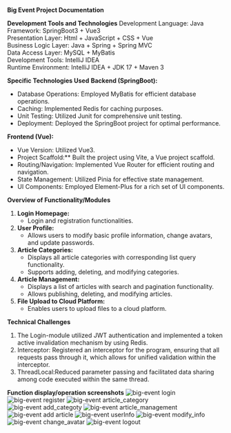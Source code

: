 **Big Event Project Documentation**

**Development Tools and Technologies**
  Development Language: Java  
  Framework: SpringBoot3 + Vue3  
  Presentation Layer:  Html + JavaScript + CSS + Vue  
  Business Logic Layer:  Java + Spring + Spring MVC  
  Data Access Layer:  MySQL + MyBatis  
  Development Tools:  IntelliJ IDEA  
  Runtime Environment:  IntelliJ IDEA + JDK 17 + Maven 3

 **Specific Technologies Used** 
 **Backend (SpringBoot):**
- Database Operations: Employed MyBatis for efficient database operations.
- Caching: Implemented Redis for caching purposes.
- Unit Testing: Utilized Junit for comprehensive unit testing.
- Deployment: Deployed the SpringBoot project for optimal performance.

**Frontend (Vue):**
- Vue Version: Utilized Vue3.
- Project Scaffold:** Built the project using Vite, a Vue project scaffold.
- Routing/Navigation: Implemented Vue Router for efficient routing and navigation.
- State Management: Utilized Pinia for effective state management.
- UI Components: Employed Element-Plus for a rich set of UI components.

**Overview of Functionality/Modules**
1. **Login Homepage:**
   - Login and registration functionalities.
2. **User Profile:**
   - Allows users to modify basic profile information, change avatars, and update passwords.
3. **Article Categories:**
   - Displays all article categories with corresponding list query functionality.
   - Supports adding, deleting, and modifying categories.
4. **Article Management:**
   - Displays a list of articles with search and pagination functionality.
   - Allows publishing, deleting, and modifying articles.
5. **File Upload to Cloud Platform:**
   - Enables users to upload files to a cloud platform.

**Technical Challenges**
1. The Login-module utilized JWT authentication and implemented a token active invalidation mechanism by using Redis.
2. Interceptor:  Registered an interceptor for the program, ensuring that all requests pass through it, which allows for unified validation within the interceptor.
3. ThreadLocal:Reduced parameter passing and facilitated data sharing among code executed within the same thread.

**Function display/operation screenshots**
![big-event login](https://github.com/purpleziyi/BigEvent/assets/161695864/6c28934e-4faf-472f-8039-758596037605)
![big-event register](https://github.com/purpleziyi/BigEvent/assets/161695864/366ad3f4-a9d0-4b71-9773-e3f39768d807)
![big-event article_category](https://github.com/purpleziyi/BigEvent/assets/161695864/557a9fe3-2454-4042-ade9-7a48653d3034)
![big-event add_categoty](https://github.com/purpleziyi/BigEvent/assets/161695864/1b9801ed-2410-437e-8a0b-4b97b820c144)
![big-event article_management](https://github.com/purpleziyi/BigEvent/assets/161695864/ba3f50e0-bdce-4f3d-b903-d326c7007b92)
![big-event add article](https://github.com/purpleziyi/BigEvent/assets/161695864/96b2e6ba-635c-48cd-acf6-a3a13c93cc24)
![big-event userInfo](https://github.com/purpleziyi/BigEvent/assets/161695864/c66e8ef8-f937-4f1a-9054-bddaa46032ee)
![big-event modify_info](https://github.com/purpleziyi/BigEvent/assets/161695864/43569c85-242f-4b4d-a938-1edd46d2faad)
![big-event change_avatar](https://github.com/purpleziyi/BigEvent/assets/161695864/679c67d3-8ea0-4ef6-ab43-295bccb1e555)
![big-event logout](https://github.com/purpleziyi/BigEvent/assets/161695864/22f3a938-dff5-4bde-9dbd-e27a44cbe3d1)





